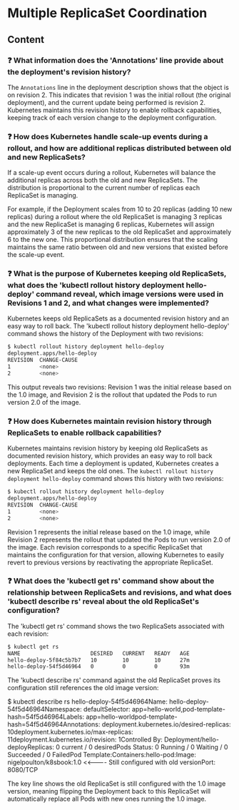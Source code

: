 # Multiple ReplicaSet Coordination

## Content

### ❓ What information does the 'Annotations' line provide about the deployment's revision history?
The `Annotations` line in the deployment description shows that the object is on revision 2. This indicates that revision 1 was the initial rollout (the original deployment), and the current update being performed is revision 2. Kubernetes maintains this revision history to enable rollback capabilities, keeping track of each version change to the deployment configuration.

### ❓ How does Kubernetes handle scale-up events during a rollout, and how are additional replicas distributed between old and new ReplicaSets?
If a scale-up event occurs during a rollout, Kubernetes will balance the additional replicas across both the old and new ReplicaSets. The distribution is proportional to the current number of replicas each ReplicaSet is managing. 

For example, if the Deployment scales from 10 to 20 replicas (adding 10 new replicas) during a rollout where the old ReplicaSet is managing 3 replicas and the new ReplicaSet is managing 6 replicas, Kubernetes will assign approximately 3 of the new replicas to the old ReplicaSet and approximately 6 to the new one. This proportional distribution ensures that the scaling maintains the same ratio between old and new versions that existed before the scale-up event.

### ❓ What is the purpose of Kubernetes keeping old ReplicaSets, what does the 'kubectl rollout history deployment hello-deploy' command reveal, which image versions were used in Revisions 1 and 2, and what changes were implemented?
Kubernetes keeps old ReplicaSets as a documented revision history and an easy way to roll back. The 'kubectl rollout history deployment hello-deploy' command shows the history of the Deployment with two revisions:

```bash
$ kubectl rollout history deployment hello-deploy
deployment.apps/hello-deploy
REVISION  CHANGE-CAUSE
1         <none>
2         <none>
```

This output reveals two revisions: Revision 1 was the initial release based on the 1.0 image, and Revision 2 is the rollout that updated the Pods to run version 2.0 of the image.

### ❓ How does Kubernetes maintain revision history through ReplicaSets to enable rollback capabilities?
Kubernetes maintains revision history by keeping old ReplicaSets as documented revision history, which provides an easy way to roll back deployments. Each time a deployment is updated, Kubernetes creates a new ReplicaSet and keeps the old ones. The `kubectl rollout history deployment hello-deploy` command shows this history with two revisions:

```bash
$ kubectl rollout history deployment hello-deploy
deployment.apps/hello-deploy
REVISION  CHANGE-CAUSE
1         <none>
2         <none>
```

Revision 1 represents the initial release based on the 1.0 image, while Revision 2 represents the rollout that updated the Pods to run version 2.0 of the image. Each revision corresponds to a specific ReplicaSet that maintains the configuration for that version, allowing Kubernetes to easily revert to previous versions by reactivating the appropriate ReplicaSet.

### ❓ What does the 'kubectl get rs' command show about the relationship between ReplicaSets and revisions, and what does 'kubectl describe rs' reveal about the old ReplicaSet's configuration?
The 'kubectl get rs' command shows the two ReplicaSets associated with each revision:

```bash
$ kubectl get rs
NAME                      DESIRED   CURRENT   READY   AGE
hello-deploy-5f84c5b7b7   10        10        10      27m
hello-deploy-54f5d46964   0         0         0       93m
```

The 'kubectl describe rs' command against the old ReplicaSet proves its configuration still references the old image version:

$ kubectl describe rs hello-deploy-54f5d46964Name:           hello-deploy-54f5d46964Namespace:      defaultSelector:       app=hello-world,pod-template-hash=54f5d46964Labels:         app=hello-worldpod-template-hash=54f5d46964Annotations:    deployment.kubernetes.io/desired-replicas: 10deployment.kubernetes.io/max-replicas: 11deployment.kubernetes.io/revision: 1Controlled By:  Deployment/hello-deployReplicas:       0 current / 0 desiredPods Status:    0 Running / 0 Waiting / 0 Succeeded / 0 FailedPod Template:Containers:hello-pod:Image:        nigelpoulton/k8sbook:1.0         <<---- Still configured with old versionPort:         8080/TCP

The key line shows the old ReplicaSet is still configured with the 1.0 image version, meaning flipping the Deployment back to this ReplicaSet will automatically replace all Pods with new ones running the 1.0 image.

